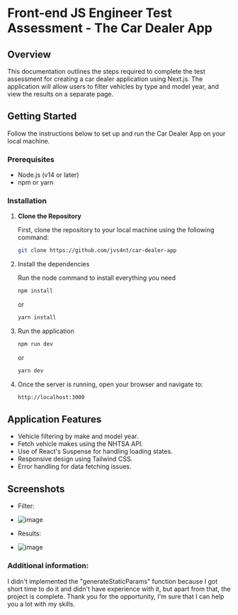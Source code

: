 # Front-end JS Engineer Test Assessment - The Car Dealer App

## Overview

This documentation outlines the steps required to complete the test assessment for creating a car dealer application using Next.js. The application will allow users to filter vehicles by type and model year, and view the results on a separate page.

## Getting Started

Follow the instructions below to set up and run the Car Dealer App on your local machine.

### Prerequisites

- Node.js (v14 or later)
- npm or yarn

### Installation

1. **Clone the Repository**

   First, clone the repository to your local machine using the following command:

   ```bash
   git clone https://github.com/jvs4nt/car-dealer-app
   ```

2. Install the dependencies 

    Run the node command to install everything you need

    ```bash
    npm install
    ```

    or

    ```bash
    yarn install
    ```

3. Run the application

    ```bash
    npm run dev
    ```

    or

    ```bash
    yarn dev
    ```

4. Once the server is running, open your browser and navigate to:

    ```bash
    http://localhost:3000
    ```

## Application Features
- Vehicle filtering by make and model year.
- Fetch vehicle makes using the NHTSA API.
- Use of React's Suspense for handling loading states.
- Responsive design using Tailwind CSS.
- Error handling for data fetching issues.

## Screenshots

- Filter:
- ![image](https://github.com/user-attachments/assets/8feca250-5a51-4f52-ad92-e1b346e1c2d8)

- Results:
- ![image](https://github.com/user-attachments/assets/41a59625-9815-440d-b586-c5502e74d2b4)


### Additional information:
I didn't implemented the "generateStaticParams" function because I got short time to do it and didn't have experience with it, but apart from that, the project is complete. Thank you for the opportunity, I'm sure that I can help you a lot with my skills.

 
